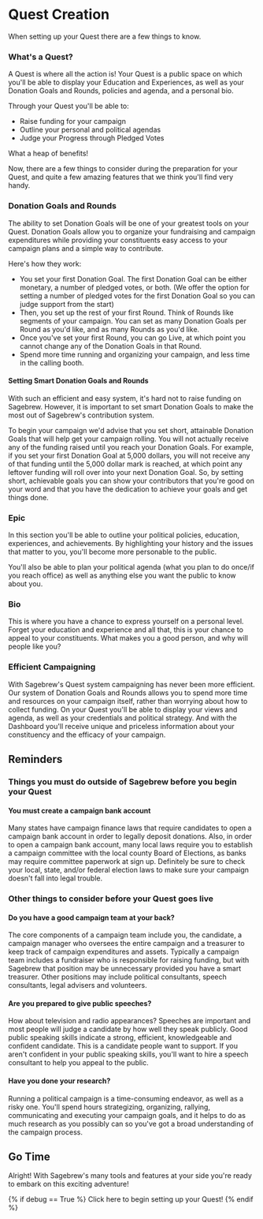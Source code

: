 # Quest Creation #
When setting up your Quest there are a few things to know.

### What's a Quest? ###
A Quest is where all the action is!
Your Quest is a public space on which you'll be able
to display your Education and Experiences, as well as your Donation
Goals and Rounds, policies and agenda, and a personal bio.

Through your Quest you'll be able to:

- Raise funding for your campaign
- Outline your personal and political agendas
- Judge your Progress through Pledged Votes

What a heap of benefits!

Now, there are a few things to consider during the preparation for your 
Quest, and quite a few amazing features that we think you'll find very handy.

### Donation Goals and Rounds ###
The ability to set Donation Goals will be one of your greatest tools on your
Quest. Donation Goals allow you
to organize your fundraising and campaign expenditures
while providing your constituents easy access to
your campaign plans and a simple way to contribute.

Here's how they work:

- You set your first Donation Goal. The first Donation Goal can
  be either monetary, a number of pledged votes, or both. (We offer
  the option for setting a number of pledged votes for the first
  Donation Goal so you can judge support from the start)
- Then, you set up the rest of your first Round. Think of Rounds like
  segments of your campaign. You can set as many Donation Goals per
  Round as you'd like, and as many Rounds as you'd like.
- Once you've set your first Round, you can go Live, at which point
  you cannot change any of the Donation Goals in that Round.
- Spend more time running and organizing your campaign, and less time
  in the calling booth.

#### Setting Smart Donation Goals and Rounds ####
With such an efficient and easy system, it's hard not to raise funding
on Sagebrew. However, it is important to set smart Donation Goals to make the
most out of Sagebrew's contribution system.

To begin your campaign we'd advise that
you set short, attainable Donation Goals that
will help get your campaign rolling. You will not actually
receive any of the funding raised until you reach your Donation
Goals. For example, if you set your first Donation Goal at
5,000 dollars, you will not receive any of that funding until
the 5,000 dollar mark is reached, at which point any leftover
funding will roll over into your next Donation Goal. So, by setting short,
achievable goals you can show your contributors that
you're good on your word and that you have the dedication
to achieve your goals and get things done.

### Epic ###
In this section you'll be able to outline your political policies, education, 
experiences, and achievements. By highlighting your history and the issues 
that matter to you, you'll become more personable to the public.

You'll also be able to
plan your political agenda (what you plan to do once/if you reach office) 
as well as anything else you want the public to know about you.

### Bio ###
This is where you have a chance to express yourself on a personal level.
Forget your education and experience and all that, this is your chance
to appeal to your constituents. What makes you a good person, and why will
people like you?

### Efficient Campaigning ###
With Sagebrew's Quest system campaigning has never been more
efficient. Our system of Donation Goals and Rounds allows you
to spend more time and resources on your campaign itself, rather
than worrying about how to collect funding. On your Quest you'll
be able to display your views and agenda, as well as your credentials
and political strategy. And with the Dashboard you'll receive
unique and priceless information about your constituency and the efficacy of
your campaign.

## Reminders ##
### Things you must do outside of Sagebrew before you begin your Quest ###
#### You must create a campaign bank account ####
Many states have campaign finance laws that require candidates to open a 
campaign bank account in order to legally deposit donations. 
Also, in order to open a campaign bank account, many local laws 
require you to establish a campaign committee with the local county 
Board of Elections, as banks may require committee paperwork at sign 
up. Definitely be sure to check your local, state, and/or federal 
election laws to make sure your campaign doesn't fall into legal trouble.  

### Other things to consider before your Quest goes live ###
#### Do you have a good campaign team at your back? ####
The core components of a campaign team include you, the candidate, a 
campaign manager who oversees the entire campaign and a treasurer to keep 
track of campaign expenditures and assets. Typically a campaign team 
includes a fundraiser who is responsible for raising funding, but with 
Sagebrew that position may be unnecessary provided you have a smart 
treasurer. Other positions may include political consultants, speech 
consultants, legal advisers and volunteers.

#### Are you prepared to give public speeches? ####
How about television and radio appearances? Speeches are important 
and most people will judge a candidate by how well they speak 
publicly. Good public speaking skills indicate a strong, efficient, 
knowledgeable and confident candidate. This is a candidate people want 
to support. If you aren't confident in your public speaking skills, 
you'll want to hire a speech consultant to help you appeal to the public.

#### Have you done your research? ####
Running a political campaign is a time-consuming endeavor, as well as 
a risky one. You'll spend hours strategizing, organizing, rallying, 
communicating and executing your campaign goals, and it helps to do as 
much research as you possibly can so you've got a broad understanding 
of the campaign process.

## Go Time ##
Alright! With Sagebrew's many tools and features at your side you're ready to 
embark on this exciting adventure!

{% if debug == True %}
    Click here to begin setting up your Quest!
{% endif %}